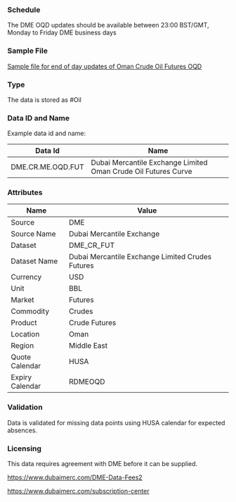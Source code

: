 ### Schedule
The DME OQD updates should be available between 23:00 BST/GMT, Monday to Friday DME business days

### Sample File

[Sample file for end of day updates of Oman Crude Oil Futures OQD](pathname:///file-samples/dme.settle.20220208.s.csv)

### Type

The data is stored as #Oil

### Data ID and Name

Example data id and name:

|**Data Id**|**Name**|
|-|-|
|DME.CR.ME.OQD.FUT|Dubai Mercantile Exchange Limited Oman Crude Oil Futures Curve|


### Attributes

|Name|Value|
|-|-|
|Source|DME|
|Source Name|Dubai Mercantile Exchange|
|Dataset|DME_CR_FUT|
|Dataset Name|Dubai Mercantile Exchange Limited Crudes Futures|
|Currency|USD|
|Unit|BBL|
|Market|Futures|
|Commodity|Crudes|
|Product|Crude Futures|
|Location|Oman|
|Region|Middle East|
|Quote Calendar|HUSA|
|Expiry Calendar|RDMEOQD|

### Validation

Data is validated for missing data points using HUSA calendar for expected absences.

### Licensing

This data requires agreement with DME before it can be supplied.

https://www.dubaimerc.com/DME-Data-Fees2

https://www.dubaimerc.com/subscription-center